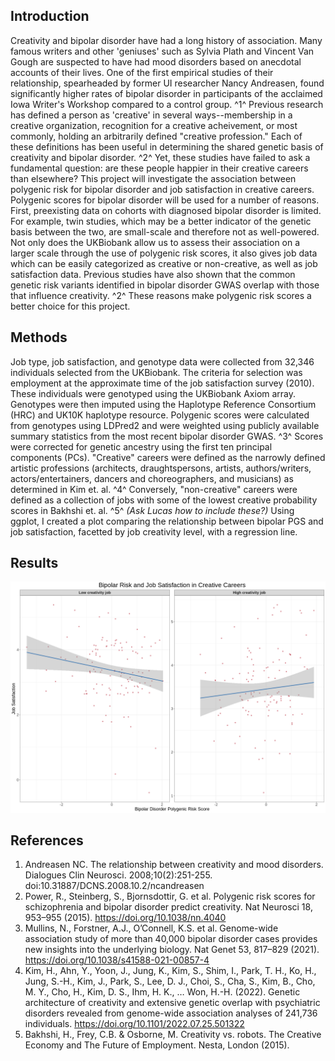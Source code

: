 ## Introduction

Creativity and bipolar disorder have had a long history of association. Many famous writers and other 'geniuses' such as Sylvia Plath and Vincent Van Gough are suspected to have had mood disorders based on anecdotal accounts of their lives. One of the first empirical studies of their relationship, spearheaded by former UI researcher Nancy Andreasen, found significantly higher rates of bipolar disorder in participants of the acclaimed Iowa Writer's Workshop compared to a control group. ^1^ Previous research has defined a person as 'creative' in several ways--membership in a creative organization, recognition for a creative acheivement, or most commonly, holding an arbitrarily defined "creative profession." Each of these definitions has been useful in determining the shared genetic basis of creativity and bipolar disorder. ^2^ Yet, these studies have failed to ask a fundamental question: are these people happier in their creative careers than elsewhere? This project will investigate the association between polygenic risk for bipolar disorder and job satisfaction in creative careers. Polygenic scores for bipolar disorder will be used for a number of reasons. First, preexisting data on cohorts with diagnosed bipolar disorder is limited. For example, twin studies, which may be a better indicator of the genetic basis between the two, are small-scale and therefore not as well-powered. Not only does the UKBiobank allow us to assess their association on a larger scale through the use of polygenic risk scores, it also gives job data which can be easily categorized as creative or non-creative, as well as job satisfaction data. Previous studies have also shown that the common genetic risk variants identified in bipolar disorder GWAS overlap with those that influence creativity. ^2^ These reasons make polygenic risk scores a better choice for this project.

## Methods

Job type, job satisfaction, and genotype data were collected from 32,346 individuals selected from the UKBiobank. The criteria for selection was employment at the approximate time of the job satisfaction survey (2010). These individuals were genotyped using the UKBiobank Axiom array. Genotypes were then imputed using the Haplotype Reference Consortium (HRC) and UK10K haplotype resource. Polygenic scores were calculated from genotypes using LDPred2 and were weighted using publicly available summary statistics from the most recent bipolar disorder GWAS. ^3^ Scores were corrected for genetic ancestry using the first ten principal components (PCs). "Creative" careers were defined as the narrowly defined artistic professions (architects, draughtspersons, artists, authors/writers, actors/entertainers, dancers and choreographers, and musicians) as determined in Kim et. al. ^4^ Conversely, "non-creative" careers were defined as a collection of jobs with some of the lowest creative probability scores in Bakhshi et. al. ^5^ *(Ask Lucas how to include these?)* Using ggplot, I created a plot comparing the relationship between bipolar PGS and job satisfaction, facetted by job creativity level, with a regression line.

## Results

![graph](Results/draft_plot.png)

## References

1. Andreasen NC. The relationship between creativity and mood disorders. Dialogues Clin Neurosci. 2008;10(2):251-255. doi:10.31887/DCNS.2008.10.2/ncandreasen
2. Power, R., Steinberg, S., Bjornsdottir, G. et al. Polygenic risk scores for schizophrenia and bipolar disorder predict creativity. Nat Neurosci 18, 953–955 (2015). https://doi.org/10.1038/nn.4040
3. Mullins, N., Forstner, A.J., O’Connell, K.S. et al. Genome-wide association study of more than 40,000 bipolar disorder cases provides new insights into the underlying biology. Nat Genet 53, 817–829 (2021). https://doi.org/10.1038/s41588-021-00857-4
4. Kim, H., Ahn, Y., Yoon, J., Jung, K., Kim, S., Shim, I., Park, T. H., Ko, H., Jung, S.-H., Kim, J., Park, S., Lee, D. J., Choi, S., Cha, S., Kim, B., Cho, M. Y., Cho, H., Kim, D. S., Ihm, H. K., … Won, H.-H. (2022). Genetic architecture of creativity and extensive genetic overlap with psychiatric disorders revealed from genome-wide association analyses of 241,736 individuals. https://doi.org/10.1101/2022.07.25.501322
5. Bakhshi, H., Frey, C.B. & Osborne, M. Creativity vs. robots. The Creative Economy and The Future of Employment. Nesta, London (2015).
